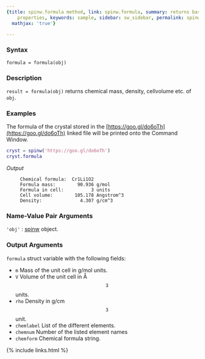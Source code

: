 ```yaml
---
{title: spinw.formula method, link: spinw.formula, summary: returns basic physical
    properties, keywords: sample, sidebar: sw_sidebar, permalink: spinw_formula, folder: spinw,
  mathjax: 'true'}

---
```

  
### Syntax
  
`formula = formula(obj)`
  
### Description
  
`result = formula(obj)` returns chemical mass, density, cellvolume etc.
of `obj`.
  
### Examples
  
The formula of the crystal stored in the
[https://goo.gl/do6oTh](https://goo.gl/do6oTh) linked file will be
printed onto the Command Window.
 
```matlab
cryst = spinw('https://goo.gl/do6oTh')
cryst.formula
```
*Output*
```
     Chemical formula:  Cr1Li1O2
     Formula mass:        90.936 g/mol
     Formula in cell:          3 units
     Cell volume:        105.178 Angstrom^3
     Density:              4.307 g/cm^3
```
 
  
### Name-Value Pair Arguments
  
`'obj'`
: [spinw](spinw) object.
  
### Output Arguments
  
`formula` struct variable with the following fields:
* `m`         Mass of the unit cell in g/mol units.
* `V`         Volume of the unit cell in Å$$^3$$ units.
* `rho`       Density in g/cm$$^3$$ unit.
* `chemlabel` List of the different elements.
* `chemnum`   Number of the listed element names
* `chemform`  Chemical formula string.
 

{% include links.html %}
